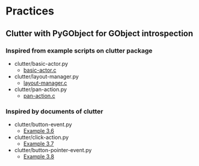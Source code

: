 # Practices

## Clutter with PyGObject for GObject introspection

### Inspired from example scripts on clutter package

 * clutter/basic-actor.py
    * [basic-actor.c](https://git.gnome.org/browse/clutter/tree/examples/basic-actor.c)
 * clutter/layout-manager.py
    * [layout-manager.c](https://git.gnome.org/browse/clutter/tree/examples/layout-manager.c)
 * clutter/pan-action.py
    * [pan-action.c](https://git.gnome.org/browse/clutter/tree/examples/pan-action.c)

### Inspired by documents of clutter

 * clutter/button-event.py
    * [Example 3.6](https://developer.gnome.org/clutter-cookbook/stable/events-buttons.html#events-buttons-example-1)
 * clutter/click-action.py
    * [Example 3.7](https://developer.gnome.org/clutter-cookbook/stable/events-buttons.html#events-buttons-example-2)
 * clutter/button-pointer-event.py
    * [Example 3.8](https://developer.gnome.org/clutter-cookbook/stable/events-buttons.html#events-buttons-example-3)
